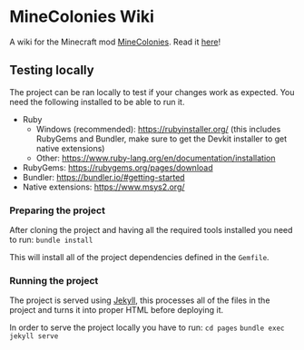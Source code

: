 # MineColonies Wiki

A wiki for the Minecraft mod [MineColonies](https://github.com/ldtteam/minecolonies). Read it [here](https://wiki.minecolonies.ldtteam.com/)!

## Testing locally
The project can be ran locally to test if your changes work as expected. You need the following installed to be able to run it.

- Ruby
    - Windows (recommended): https://rubyinstaller.org/ (this includes RubyGems and Bundler, make sure to get the Devkit installer to get native extensions)
    - Other: https://www.ruby-lang.org/en/documentation/installation
- RubyGems: https://rubygems.org/pages/download
- Bundler: https://bundler.io/#getting-started
- Native extensions: https://www.msys2.org/

### Preparing the project
After cloning the project and having all the required tools installed you need to run:
`bundle install`

This will install all of the project dependencies defined in the `Gemfile`.

### Running the project
The project is served using [Jekyll](https://jekyllrb.com/), this processes all of the files in the project and turns it into proper HTML before deploying it.

In order to serve the project locally you have to run:
`cd pages`
`bundle exec jekyll serve`